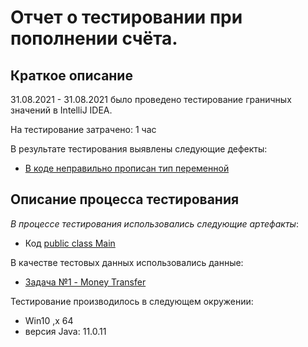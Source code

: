# Отчет о тестировании при пополнении счёта.

## Краткое описание

31.08.2021 - 31.08.2021 было проведено тестирование граничных значений в IntelliJ IDEA.

На тестирование затрачено: 1 час

В результате тестирования выявлены следующие дефекты:
* [В коде неправильно прописан тип переменной ](https://github.com/Machnev999/home-java1.2-1/issues/1)

## Описание процесса тестирования

*В процессе тестирования использовались следующие артефакты*:

* Код [public class Main](https://raw.githubusercontent.com/netology-code/javaqa-code/master/1.2_programming/variables/src/Main.java)


В качестве тестовых данных использовались данные:
* [Задача №1 - Money Transfer](https://github.com/netology-code/javaqa-homeworks/tree/master/programming)

Тестирование производилось в следующем окружении:
* Win10 ,x 64
* версия Java: 11.0.11
